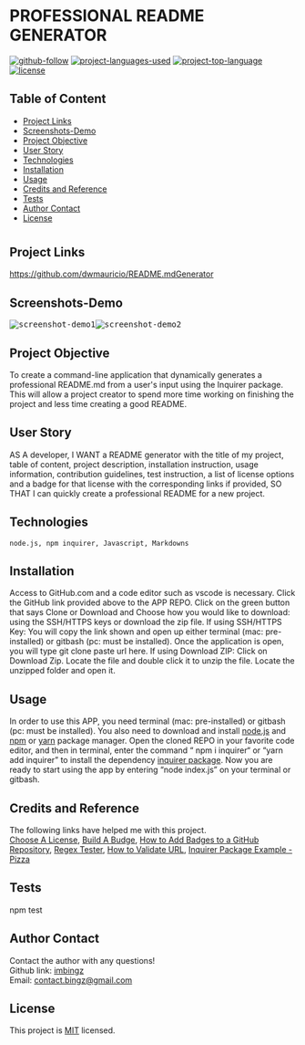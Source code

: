   # PROFESSIONAL  README GENERATOR

  [![github-follow](https://img.shields.io/github/followers/imbingz?label=Follow&logoColor=purple&style=social)](https://github.com/dwmauricio)
  [![project-languages-used](https://img.shields.io/github/languages/count/imbingz/Github-Readme-Template?color=important)](https://github.com/dwmauricio/)
  [![project-top-language](https://img.shields.io/github/languages/top/imbingz/Github-Readme-Template?color=blueviolet)](https://github.com/dwmauricio/README.mdGenerator)
  [![license](https://img.shields.io/badge/License-MIT-brightgreen.svg)](https://choosealicense.com/licenses/mit/)

  ## Table of Content
  * [ Project Links ](#Project-Links)
  * [ Screenshots-Demo ](#Screenshots-Demo)
  * [ Project Objective ](#Project-Objective)
  * [ User Story ](#User-Story)
  * [ Technologies ](#Technologies)
  * [ Installation ](#Installation)
  * [ Usage ](#Usage)
  * [ Credits and Reference ](#Credits-and-Reference)
  * [ Tests ](#Tests)
  * [ Author Contact ](#Author-Contact)
  * [ License ](#License)
  #

  ##  Project Links
  https://github.com/dwmauricio/README.mdGenerator<br>


  ## Screenshots-Demo
  <kbd>![screenshot-demo1](./lib/Images/)</kbd><kbd>![screenshot-demo2](./lib/Images/)</kbd>
  
  ## Project Objective
  To create a command-line application that dynamically generates a professional README.md from a user's input using the Inquirer package.  This will allow a project creator to spend more time working on finishing the project and less time creating a good README.
  
  ## User Story
  AS A developer, I WANT a README generator with the title of my project, table of content, project description, installation instruction, usage information, contribution guidelines, test instruction, a list of license options and a badge for that license with the corresponding links if provided, SO THAT I can quickly create a professional README for a new project.

  ## Technologies 
  ```
  node.js, npm inquirer, Javascript, Markdowns
  ```
  
  ## Installation
  Access to GitHub.com and a code editor such as vscode is necessary. Click the GitHub link provided above to the APP REPO. Click on the green button that says Clone or Download and Choose how you would like to download: using the SSH/HTTPS keys or download the zip file. If using SSH/HTTPS Key: You will copy the link shown and open up either terminal (mac: pre-installed) or gitbash (pc: must be installed). Once the application is open, you will type git clone paste url here. If using Download ZIP: Click on Download Zip. Locate the file and double click it to unzip the file. Locate the unzipped folder and open it. 

  ## Usage 
  In order to use this APP, you need terminal (mac: pre-installed) or gitbash (pc: must be installed). You also need to download and install [node.js](https://nodejs.org/en/) and [npm](www.npmjs.com) or [yarn](https://yarnpkg.com/) package manager. Open the cloned REPO in your favorite code editor, and then in terminal, enter the command “ npm i inquirer“ or “yarn add inquirer”  to install  the dependency [inquirer package](www.npmjs.com/package/inquirer).  Now you are ready to start using  the app by entering “node index.js” on your terminal or gitbash. 
  
  ## Credits and Reference
  The following links have helped me with this project. <br> [Choose A License](https://choosealicense.com/), [Build A Budge](https://shields.io/), [How to Add Badges to a GitHub Repository](https://medium.com/better-programming/add-badges-to-a-github-repository-716d2988dc6a), [Regex Tester](https://regex101.com/), [How to Validate URL](https://stackoverflow.com/questions/161738/what-is-the-best-regular-expression-to-check-if-a-string-is-a-valid-url), [Inquirer Package Example - Pizza](https://github.com/SBoudrias/Inquirer.js/blob/master/packages/inquirer/examples/pizza.js) 

  ## Tests
  npm test

  ## Author Contact
  Contact the author with any questions!<br>
  Github link: [imbingz](https://github.com/dwmauricio)<br>
  Email: contact.bingz@gmail.com

  ## License
  This project is [MIT](https://choosealicense.com/licenses/mit/) licensed.<br />